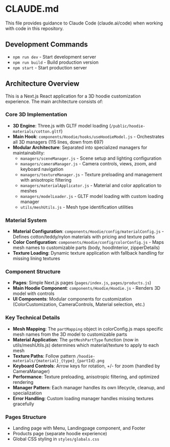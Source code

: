 # CLAUDE.md

This file provides guidance to Claude Code (claude.ai/code) when working with code in this repository.

## Development Commands

- `npm run dev` - Start development server
- `npm run build` - Build production version
- `npm start` - Start production server

## Architecture Overview

This is a Next.js React application for a 3D hoodie customization experience. The main architecture consists of:

### Core 3D Implementation
- **3D Engine**: Three.js with GLTF model loading (`/public/hoodie-materials/cotton.gltf`)
- **Main Hook**: `components/Hoodie/hooks/useHoodieModel.js` - Orchestrates all 3D managers (115 lines, down from 697)
- **Modular Architecture**: Separated into specialized managers for maintainability:
  - `managers/sceneManager.js` - Scene setup and lighting configuration
  - `managers/cameraManager.js` - Camera controls, views, zoom, and keyboard navigation
  - `managers/textureManager.js` - Texture preloading and management with anisotropic filtering
  - `managers/materialApplicator.js` - Material and color application to meshes
  - `managers/modelLoader.js` - GLTF model loading with custom loading manager
  - `utils/meshUtils.js` - Mesh type identification utilities

### Material System
- **Material Configuration**: `components/Hoodie/config/materialConfig.js` - Defines cotton/teddy/nylon materials with pricing and texture paths
- **Color Configuration**: `components/Hoodie/config/colorConfig.js` - Maps mesh names to customizable parts (body, hoodInterior, zipperDetails)
- **Texture Loading**: Dynamic texture application with fallback handling for missing lining textures

### Component Structure
- **Pages**: Simple Next.js pages (`pages/index.js`, `pages/products.js`)
- **Main Hoodie Component**: `components/Hoodie/Hoodie.js` - Renders 3D model with controls
- **UI Components**: Modular components for customization (ColorCustomization, CameraControls, Material selection, etc.)

### Key Technical Details
- **Mesh Mapping**: The `partMapping` object in colorConfig.js maps specific mesh names from the 3D model to customizable parts
- **Material Application**: The `getMeshPartType` function (now in utils/meshUtils.js) determines which material/texture to apply to each mesh
- **Texture Paths**: Follow pattern `/hoodie-materials/{material}_{type}_{partId}.png`
- **Keyboard Controls**: Arrow keys for rotation, +/- for zoom (handled by CameraManager)
- **Performance**: Texture preloading, anisotropic filtering, and optimized rendering
- **Manager Pattern**: Each manager handles its own lifecycle, cleanup, and specialization
- **Error Handling**: Custom loading manager handles missing textures gracefully

### Pages Structure
- Landing page with Menu, Landingpage component, and Footer
- Products page (separate hoodie experience)
- Global CSS styling in `styles/globals.css`